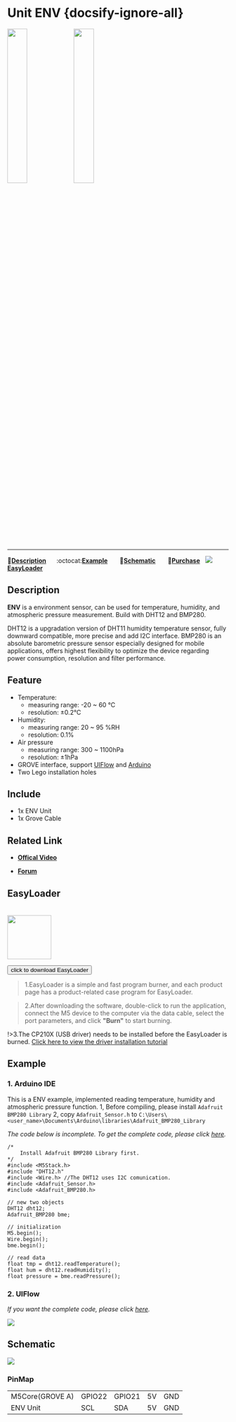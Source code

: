 # Unit ENV {docsify-ignore-all}

<img src="assets/img/product_pics/unit/M5GO_Unit_env.png" width="30%" height="30%"><img src="assets/img/product_pics/unit/unit_env_grove_a.png" width="30%" height="30%">

***

:memo:**[Description](#Description)**&nbsp;&nbsp;&nbsp;&nbsp;&nbsp;&nbsp;:octocat:**[Example](#Example)**&nbsp;&nbsp;&nbsp;&nbsp;&nbsp;&nbsp; :electric_plug:**[Schematic](#Schematic)** &nbsp;&nbsp;&nbsp;&nbsp;&nbsp;&nbsp;🛒**[Purchase](https://m5stack.com/collections/m5-unit/products/mini-env-sensor-unit)**&nbsp;&nbsp;&nbsp;<img src="https://m5stack.oss-cn-shenzhen.aliyuncs.com/image/EasyLoader_logo-min.jpg">**[EasyLoader](#EasyLoader)**


## Description

**ENV** is a environment sensor, can be used for temperature, humidity, and atmospheric pressure measurement. Build with DHT12 and BMP280.

DHT12 is a upgradation version of DHT11 humidity temperature sensor, fully downward compatible, more precise and add I2C interface.
BMP280 is an absolute barometric pressure sensor especially designed for mobile applications, offers highest flexibility to optimize the device regarding power consumption, resolution and filter performance.

## Feature

-  Temperature:
    -  measuring range: -20 ~ 60 ℃
    -  resolution: ±0.2℃
-  Humidity:
    -  measuring range: 20 ~ 95 %RH
    -  resolution: 0.1%
-  Air pressure
    -  measuring range: 300 ~ 1100hPa
    -  resolution: ±1hPa
-  GROVE interface, support [UIFlow](http://flow.m5stack.com) and [Arduino](http://www.arduino.cc)
-  Two Lego installation holes

## Include

- 1x ENV Unit
- 1x Grove Cable

## Related Link

- **[Offical Video](https://www.youtube.com/channel/UCozgFVglWYQXbvTmGyS739w)**

- **[Forum](http://forum.m5stack.com/)**


## EasyLoader

<img src="https://m5stack.oss-cn-shenzhen.aliyuncs.com/image/EasyLoader_logo.png" width="100px" style="margin-top:20px">

<a href="https://m5stack.oss-cn-shenzhen.aliyuncs.com/EasyLoader/Unit/EasyLoader_ENV.exe"><button type="button" class="btn btn-primary">click to download EasyLoader</button></a>

>1.EasyLoader is a simple and fast program burner, and each product page has a product-related case program for EasyLoader.

>2.After downloading the software, double-click to run the application, connect the M5 device to the computer via the data cable, select the port parameters, and click **"Burn"** to start burning.

!>3.The CP210X (USB driver) needs to be installed before the EasyLoader is burned. [Click here to view the driver installation tutorial](en/related_documents/establish_serial_connection)

## Example

### 1. Arduino IDE

This is a ENV example, implemented reading temperature, humidity and atmospheric pressure function.
1, Before compiling, please install `Adafruit BMP280 Library`
2, copy `Adafruit_Sensor.h` to `C:\Users\<user_name>\Documents\Arduino\libraries\Adafruit_BMP280_Library`

*The code below is incomplete. To get the complete code, please click [here](https://github.com/m5stack/M5Stack/tree/master/examples/Unit/ENV).*

```arduino
/*
    Install Adafruit BMP280 Library first.
*/
#include <M5Stack.h>
#include "DHT12.h"
#include <Wire.h> //The DHT12 uses I2C comunication.
#include <Adafruit_Sensor.h>
#include <Adafruit_BMP280.h>

// new two objects
DHT12 dht12;
Adafruit_BMP280 bme;

// initialization
M5.begin();
Wire.begin();
bme.begin();

// read data
float tmp = dht12.readTemperature();
float hum = dht12.readHumidity();
float pressure = bme.readPressure();
```

### 2. UIFlow

*If you want the complete code, please click [here](https://github.com/m5stack/M5-ProductExampleCodes/tree/master/Unit/ENV/UIFlow).*

<img src="assets/img/product_pics/unit/unit_example/ENV/example_unit_env_05.png">

## Schematic

<img src="assets/img/product_pics/unit/env_sch.JPG">

### PinMap

<table>
 <tr><td>M5Core(GROVE A)</td><td>GPIO22</td><td>GPIO21</td><td>5V</td><td>GND</td></tr>
 <tr><td>ENV Unit</td><td>SCL</td><td>SDA</td><td>5V</td><td>GND</td></tr>
</table>